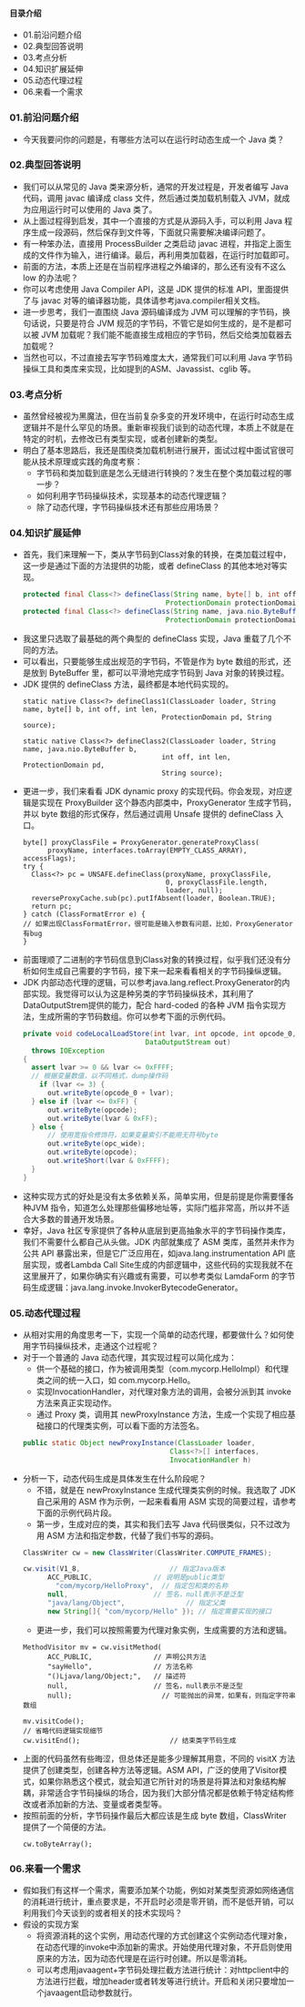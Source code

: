#### 目录介绍
- 01.前沿问题介绍
- 02.典型回答说明
- 03.考点分析
- 04.知识扩展延伸
- 05.动态代理过程
- 06.来看一个需求




### 01.前沿问题介绍
- 今天我要问你的问题是，有哪些方法可以在运行时动态生成一个 Java 类？



### 02.典型回答说明
- 我们可以从常见的 Java 类来源分析，通常的开发过程是，开发者编写 Java 代码，调用 javac 编译成 class 文件，然后通过类加载机制载入 JVM，就成为应用运行时可以使用的 Java 类了。
- 从上面过程得到启发，其中一个直接的方式是从源码入手，可以利用 Java 程序生成一段源码，然后保存到文件等，下面就只需要解决编译问题了。
- 有一种笨办法，直接用 ProcessBuilder 之类启动 javac 进程，并指定上面生成的文件作为输入，进行编译。最后，再利用类加载器，在运行时加载即可。
- 前面的方法，本质上还是在当前程序进程之外编译的，那么还有没有不这么 low 的办法呢？
- 你可以考虑使用 Java Compiler API，这是 JDK 提供的标准 API，里面提供了与 javac 对等的编译器功能，具体请参考java.compiler相关文档。
- 进一步思考，我们一直围绕 Java 源码编译成为 JVM 可以理解的字节码，换句话说，只要是符合 JVM 规范的字节码，不管它是如何生成的，是不是都可以被 JVM 加载呢？我们能不能直接生成相应的字节码，然后交给类加载器去加载呢？
- 当然也可以，不过直接去写字节码难度太大，通常我们可以利用 Java 字节码操纵工具和类库来实现，比如提到的ASM、Javassist、cglib 等。




### 03.考点分析
- 虽然曾经被视为黑魔法，但在当前复杂多变的开发环境中，在运行时动态生成逻辑并不是什么罕见的场景。重新审视我们谈到的动态代理，本质上不就是在特定的时机，去修改已有类型实现，或者创建新的类型。
- 明白了基本思路后，我还是围绕类加载机制进行展开，面试过程中面试官很可能从技术原理或实践的角度考察：
    - 字节码和类加载到底是怎么无缝进行转换的？发生在整个类加载过程的哪一步？
    - 如何利用字节码操纵技术，实现基本的动态代理逻辑？
    - 除了动态代理，字节码操纵技术还有那些应用场景？



### 04.知识扩展延伸
- 首先，我们来理解一下，类从字节码到Class对象的转换，在类加载过程中，这一步是通过下面的方法提供的功能，或者 defineClass 的其他本地对等实现。
    ``` java
    protected final Class<?> defineClass(String name, byte[] b, int off, int len,
                                       ProtectionDomain protectionDomain)
    protected final Class<?> defineClass(String name, java.nio.ByteBuffer b,
                                       ProtectionDomain protectionDomain)
    ```
- 我这里只选取了最基础的两个典型的 defineClass 实现，Java 重载了几个不同的方法。
- 可以看出，只要能够生成出规范的字节码，不管是作为 byte 数组的形式，还是放到 ByteBuffer 里，都可以平滑地完成字节码到 Java 对象的转换过程。
- JDK 提供的 defineClass 方法，最终都是本地代码实现的。
    ```
    static native Class<?> defineClass1(ClassLoader loader, String name, byte[] b, int off, int len,
                                      ProtectionDomain pd, String source);
    
    static native Class<?> defineClass2(ClassLoader loader, String name, java.nio.ByteBuffer b,
                                      int off, int len, ProtectionDomain pd,
                                      String source);
    ```
- 更进一步，我们来看看 JDK dynamic proxy 的实现代码。你会发现，对应逻辑是实现在 ProxyBuilder 这个静态内部类中，ProxyGenerator 生成字节码，并以 byte 数组的形式保存，然后通过调用 Unsafe 提供的 defineClass 入口。
    ```
    byte[] proxyClassFile = ProxyGenerator.generateProxyClass(
          proxyName, interfaces.toArray(EMPTY_CLASS_ARRAY), accessFlags);
    try {
      Class<?> pc = UNSAFE.defineClass(proxyName, proxyClassFile,
                                       0, proxyClassFile.length,
                                       loader, null);
      reverseProxyCache.sub(pc).putIfAbsent(loader, Boolean.TRUE);
      return pc;
    } catch (ClassFormatError e) {
    // 如果出现ClassFormatError，很可能是输入参数有问题，比如，ProxyGenerator有bug
    }
    ```
- 前面理顺了二进制的字节码信息到Class对象的转换过程，似乎我们还没有分析如何生成自己需要的字节码，接下来一起来看看相关的字节码操纵逻辑。
- JDK 内部动态代理的逻辑，可以参考java.lang.reflect.ProxyGenerator的内部实现。我觉得可以认为这是种另类的字节码操纵技术，其利用了DataOutputStrem提供的能力，配合 hard-coded 的各种 JVM 指令实现方法，生成所需的字节码数组。你可以参考下面的示例代码。
    ```java
    private void codeLocalLoadStore(int lvar, int opcode, int opcode_0,
                                  DataOutputStream out)
      throws IOException
    {
      assert lvar >= 0 && lvar <= 0xFFFF;
      // 根据变量数值，以不同格式，dump操作码
        if (lvar <= 3) {
          out.writeByte(opcode_0 + lvar);
      } else if (lvar <= 0xFF) {
          out.writeByte(opcode);
          out.writeByte(lvar & 0xFF);
      } else {
          // 使用宽指令修饰符，如果变量索引不能用无符号byte
          out.writeByte(opc_wide);
          out.writeByte(opcode);
          out.writeShort(lvar & 0xFFFF);
      }
    }
    ```
- 这种实现方式的好处是没有太多依赖关系，简单实用，但是前提是你需要懂各种JVM 指令，知道怎么处理那些偏移地址等，实际门槛非常高，所以并不适合大多数的普通开发场景。
- 幸好，Java 社区专家提供了各种从底层到更高抽象水平的字节码操作类库，我们不需要什么都自己从头做。JDK 内部就集成了 ASM 类库，虽然并未作为公共 API 暴露出来，但是它广泛应用在，如java.lang.instrumentation API 底层实现，或者Lambda Call Site生成的内部逻辑中，这些代码的实现我就不在这里展开了，如果你确实有兴趣或有需要，可以参考类似 LamdaForm 的字节码生成逻辑：java.lang.invoke.InvokerBytecodeGenerator。


### 05.动态代理过程
- 从相对实用的角度思考一下，实现一个简单的动态代理，都要做什么？如何使用字节码操纵技术，走通这个过程呢？
- 对于一个普通的 Java 动态代理，其实现过程可以简化成为：
    - 供一个基础的接口，作为被调用类型（com.mycorp.HelloImpl）和代理类之间的统一入口，如 com.mycorp.Hello。
    - 实现InvocationHandler，对代理对象方法的调用，会被分派到其 invoke 方法来真正实现动作。
    - 通过 Proxy 类，调用其 newProxyInstance 方法，生成一个实现了相应基础接口的代理类实例，可以看下面的方法签名。
    ```java
    public static Object newProxyInstance(ClassLoader loader,
                                        Class<?>[] interfaces,
                                        InvocationHandler h)
    ```
- 分析一下，动态代码生成是具体发生在什么阶段呢？
    - 不错，就是在 newProxyInstance 生成代理类实例的时候。我选取了 JDK 自己采用的 ASM 作为示例，一起来看看用 ASM 实现的简要过程，请参考下面的示例代码片段。
    - 第一步，生成对应的类，其实和我们去写 Java 代码很类似，只不过改为用 ASM 方法和指定参数，代替了我们书写的源码。
    ```java
    ClassWriter cw = new ClassWriter(ClassWriter.COMPUTE_FRAMES);
    
    cw.visit(V1_8,                      // 指定Java版本
          ACC_PUBLIC,               // 说明是public类型
            "com/mycorp/HelloProxy",  // 指定包和类的名称
          null,                     // 签名，null表示不是泛型
          "java/lang/Object",               // 指定父类
          new String[]{ "com/mycorp/Hello" }); // 指定需要实现的接口
    ```
    - 更进一步，我们可以按照需要为代理对象实例，生成需要的方法和逻辑。
    ```
    MethodVisitor mv = cw.visitMethod(
          ACC_PUBLIC,               // 声明公共方法
          "sayHello",               // 方法名称
          "()Ljava/lang/Object;",   // 描述符
          null,                     // 签名，null表示不是泛型
          null);                      // 可能抛出的异常，如果有，则指定字符串数组
    
    mv.visitCode();
    // 省略代码逻辑实现细节
    cw.visitEnd();                      // 结束类字节码生成
    ```
- 上面的代码虽然有些晦涩，但总体还是能多少理解其用意，不同的 visitX 方法提供了创建类型，创建各种方法等逻辑。ASM API，广泛的使用了Visitor模式，如果你熟悉这个模式，就会知道它所针对的场景是将算法和对象结构解耦，非常适合字节码操纵的场合，因为我们大部分情况都是依赖于特定结构修改或者添加新的方法、变量或者类型等。
- 按照前面的分析，字节码操作最后大都应该是生成 byte 数组，ClassWriter 提供了一个简便的方法。
    ```
    cw.toByteArray();
    ```


### 06.来看一个需求
- 假如我们有这样一个需求，需要添加某个功能，例如对某类型资源如网络通信的消耗进行统计，重点要求是，不开启时必须是零开销，而不是低开销，可以利用我们今天谈到的或者相关的技术实现吗？
- 假设的实现方案
    - 将资源消耗的这个实例，用动态代理的方式创建这个实例动态代理对象，在动态代理的invoke中添加新的需求。开始使用代理对象，不开启则使用原来的方法，因为动态代理是在运行时创建。所以是零消耗。
    - 可以考虑用javaagent+字节码处理拦截方法进行统计：对httpclient中的方法进行拦截，增加header或者转发等进行统计。开启和关闭只要增加一个javaagent启动参数就行。








